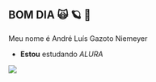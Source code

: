 ## **BOM DIA** 🙀 🪐 👋

Meu nome é André Luís Gazoto Niemeyer

- **Estou** estudando _ALURA_

![](https://media1.tenor.com/m/-PjVbBMz754AAAAd/goku-ssj3.gif)

![]()


